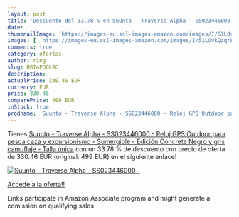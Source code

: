 ```yaml
---
layout: post
title: 'Descuento del 33.78 % en Suunto - Traverse Alpha - SS023446000 - '
date: 
thumbnailImage: 'https://images-eu.ssl-images-amazon.com/images/I/51LOvkQzqrL._SL200_.jpg'
images: [ 'https://images-eu.ssl-images-amazon.com/images/I/51LOvkQzqrL._SL200_.jpg' ]
comments: true
category: ofertas
author: ring
slug: B074PQQL8C
description:
actualPrice: 330.46 EUR
currency: EUR
price: 330.46
comparePrice: 499 EUR
inStock: true
prodname: 'Suunto - Traverse Alpha - SS023446000 - Reloj GPS Outdoor para pesca  caza y excursionismo - Sumergible - Edición Concrete  Negro y gris camuflaje  - Talla única'
---
```


Tienes [Suunto - Traverse Alpha - SS023446000 - Reloj GPS Outdoor para pesca  caza y excursionismo - Sumergible - Edición Concrete  Negro y gris camuflaje  - Talla única](https://www.amazon.es/dp/B074PQQL8C/?tag=tolees-21) con un 33.78 % de descuento con precio de oferta de 330.46 EUR (original: 499 EUR) en el siguiente enlace!

[![Suunto - Traverse Alpha - SS023446000 - ](https://images-eu.ssl-images-amazon.com/images/I/51LOvkQzqrL._SL200_.jpg)](https://www.amazon.es/dp/B074PQQL8C/?tag=tolees-21)

[Accede a la oferta!!](https://www.amazon.es/dp/B074PQQL8C/?tag=tolees-21)

Links participate in Amazon Associate program and might generate a comission on qualifying sales


